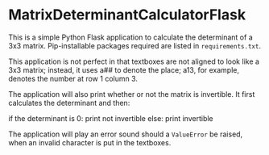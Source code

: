 # MatrixDeterminantCalculatorFlask

This is a simple Python Flask application to calculate the determinant of a 3x3 matrix. Pip-installable packages required are listed in `requirements.txt`.

This application is not perfect in that textboxes are not aligned to look like a 3x3 matrix; instead, it uses a## to denote the place; a13, for example, denotes the number at row 1 column 3.

The application will also print whether or not the matrix is invertible. It first calculates the determinant and then:

  if the determinant is 0:
    print not invertible
  else:
    print invertible
    
The application will play an error sound should a `ValueError` be raised, when an invalid character is put in the textboxes.
